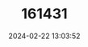 ---
title: "161431"
category: "Urogymnus granulatus"
draft: false
date: 2024-02-22 13:03:52
languages:
  English: ["MacLeay's Coachwhip Ray", "Whitetail Stingray", "Whitetail Whipray", "Mangrove Whipray"]
  Japanese: ["Ojiro-ei"]
---